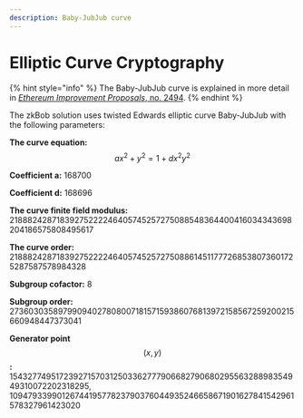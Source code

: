 ```yaml
---
description: Baby-JubJub curve
---
```


# Elliptic Curve Cryptography

{% hint style="info" %}
The Baby-JubJub curve is explained in more detail in [_Ethereum Improvement Proposals_, no. 2494](https://eips.ethereum.org/EIPS/eip-2494).
{% endhint %}

The zkBob solution uses twisted Edwards elliptic curve Baby-JubJub with the following parameters:

**The curve equation:** $$a x^2 + y^2 = 1 + dx^2y^2$$

**Coefficient a:** 168700

**Coefficient d:** 168696

**The curve finite field modulus:** 21888242871839275222246405745257275088548364400416034343698204186575808495617

**The curve order:** 21888242871839275222246405745257275088614511777268538073601725287587578984328

**Subgroup cofactor:** 8

**Subgroup order:** 2736030358979909402780800718157159386076813972158567259200215660948447373041

**Generator point** $$(x, y)$$**:** 15432774951723927157031250336277790668279068029556328898354949310072202318295,  1094793399012674419577823790376044935246658671901627841542961578327961423020



